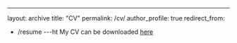 ---
layout: archive
title: "CV"
permalink: /cv/
author_profile: true
redirect_from:
  - /resume
---ht
My CV can be downloaded [here](https://adamcweiner.github.io/files/CV_2020_11_02.pdf)
